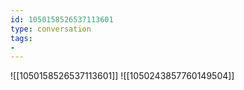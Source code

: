```yaml
---
id: 1050158526537113601
type: conversation
tags:
- 
---
```

![[1050158526537113601]]
![[1050243857760149504]]

